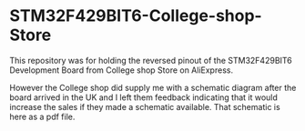 # STM32F429BIT6-College-shop-Store

This repository was for holding the reversed pinout of the STM32F429BIT6 Development Board from College shop Store on AliExpress.

However the College shop did supply me with a schematic diagram after the board arrived in the UK and I left them feedback indicating
that it would increase the sales if they made a schematic available. That schematic is here as a pdf file.


